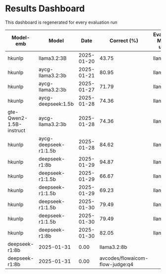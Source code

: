 # Results Dashboard

This dashboard is regenerated for every evaluation run

| Model-emb               | Model                 | Date       | Correct (%) | Evaluator Model used | Dataset used    |
|-------------------------|-----------------------|------------|-------|----------|-----------------|
| hkunlp                  | llama3.2:3B           | 2025-01-20 | 43.75 | llama3.2 | ground_truth_v1 |
| hkunlp                  | aycg-llama3.2:3b      | 2025-01-21 | 80.95 | llama3.2 | ground_truth_v1 |
| hkunlp                  | aycg-llama3.2:3b      | 2025-01-27 | 71.79 | llama3.2 | ground_truth_v2 |
| hkunlp                  | aycg-deepseek:1.5b    | 2025-01-28 | 74.36 | llama3.2 | ground_truth_v2 |
| gte-Qwen2-1.5B-instruct | aycg-llama3.2:3b      | 2025-01-28 | 74.36 | llama3.2 | ground_truth_v2 |
| hkunlp                  | aycg-deepseek-r1:1.5b | 2025-01-28 | 84.62 | llama3.2 | ground_truth_v2 |
| hkunlp                  | deepseek-r1:8b        | 2025-01-29 | 94.87 | llama3.2 | ground_truth_v2 |
| hkunlp                  | deepseek-r1:1.5b      | 2025-01-29 | 66.67 | llama3.2 | ground_truth_v2 |
| hkunlp                  | deepseek-r1:1.5b      | 2025-01-29 | 69.23 | llama3.2 | ground_truth_v2 |
| hkunlp                  | deepseek-r1:1.5b      | 2025-01-30 | 79.49 | llama3.2 | ground_truth_v2 |
| hkunlp                  | deepseek-r1:1.5b      | 2025-01-30 | 79.49 | llama3.2 | ground_truth_v2 |
| hkunlp                  | deepseek-r1:8b        | 2025-01-30 | 82.05 | llama3.2 | ground_truth_v2 |
| deepseek-r1:8b | 2025-01-31 | 0.00 | llama3.2:8b |
| deepseek-r1:8b | 2025-01-31 | 0.00 | avcodes/flowaicom-flow-judge:q4 |